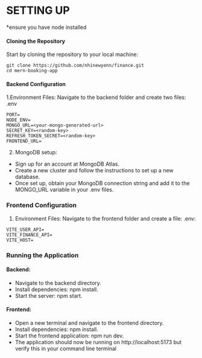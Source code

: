# SETTING UP

*ensure you have node installed

#### Cloning the Repository
Start by cloning the repository to your local machine:

```
git clone https://github.com/nhinewyenn/finance.git
cd mern-booking-app
```

#### Backend Configuration

1.Environment Files: Navigate to the backend folder and create two files: .env 

```
PORT=
NODE_ENV=
MONGO_URL=<your-mongo-generated-url>
SECRET_KEY=<random-key>
REFRESH_TOKEN_SECRET=<random-key>
FRONTEND_URL=

```
2. MongoDB setup:
- Sign up for an account at MongoDB Atlas.
- Create a new cluster and follow the instructions to set up a new database.
- Once set up, obtain your MongoDB connection string and add it to the MONGO_URL variable in your .env files.

### Frontend Configuration
1. Environment Files: Navigate to the frontend folder and create a file: .env:

```
VITE_USER_API=
VITE_FINANCE_API=
VITE_HOST=
```

### Running the Application
#### Backend:

- Navigate to the backend directory.
- Install dependencies: npm install.
- Start the server: npm start.


#### Frontend:

- Open a new terminal and navigate to the frontend directory.
- Install dependencies: npm install.
- Start the frontend application: npm run dev.
- The application should now be running on http://localhost:5173 but verify this in your command line terminal
